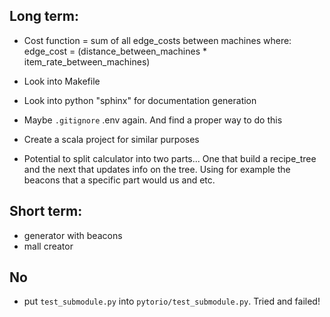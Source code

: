 ## Long term:
 - Cost function = sum of all edge_costs between machines where: edge_cost = (distance_between_machines * item_rate_between_machines)

 - Look into Makefile
 - Look into python "sphinx" for documentation generation
 - Maybe `.gitignore` .env again. And find a proper way to do this
 - Create a scala project for similar purposes
 - Potential to split calculator into two parts... One that build a recipe_tree and the next
   that updates info on the tree. Using for example the beacons that a specific part would us and etc.



## Short term:
 - generator with beacons
 - mall creator


## No
 - put `test_submodule.py` into `pytorio/test_submodule.py`. Tried and failed!
